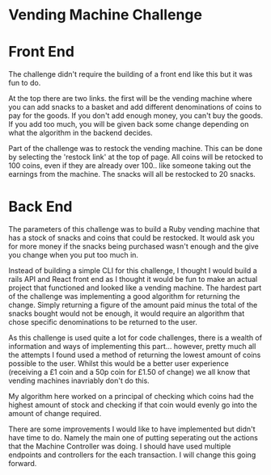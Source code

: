# Vending Machine Challenge

# Front End
The challenge didn't require the building of a front end like this but it was fun to do.

At the top there are two links. the first will be the vending machine where you can add snacks to a basket and add different denominations of coins to pay for the goods. If you don't add enough money, you can't buy the goods. If you add too much, you will be given back some change depending on what the algorithm in the backend decides.

Part of the challenge was to restock the vending machine. This can be done by selecting the 'restock link' at the top of page. All coins will be retocked to 100 coins, even if they are already over 100.. like someone taking out the earnings from the machine. The snacks will all be restocked to 20 snacks.

# Back End

The parameters of this challenge was to build a Ruby vending machine that has a stock of snacks and coins that could be restocked. It would ask you for more money if the snacks being purchased wasn't enough and the give you change when you put too much in.

Instead of building a simple CLI for this challenge, I thought I would build a rails API and React front end as I thought it would be fun to make an actual project that functioned and looked like a vending machine. The hardest part of the challenge was implementing a good algorithm for returning the change. Simply returning a figure of the amount paid minus the total of the snacks bought would not be enough, it would require an algorithm that chose specific denominations to be returned to the user.

As this challenge is used quite a lot for code challenges, there is a wealth of information and ways of implementing this part... however, pretty much all the attempts I found used a method of returning the lowest amount of coins possible to the user. Whilst this would be a better user experience (receiving a £1 coin and a 50p coin for £1.50 of change) we all know that vending machines inavriably don't do this.

My algorithm here worked on a principal of checking which coins had the highest amount of stock and checking if that coin would evenly go into the amount of change required.

There are some improvements I would like to have implemented but didn't have time to do. Namely the main one of putting seperating out the actions that the Machine Controller was doing. I should have used multiple endpoints and controllers for the each transaction. I will change this going forward.
